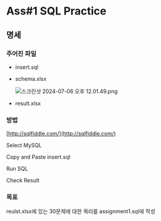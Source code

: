 # Ass#1 SQL Practice


## 명세   

### 주어진 파일

- insert.sql
- schema.xlsx
    
    ![스크린샷 2024-07-06 오후 12.01.49.png](https://github.com/0214wnstjd/ITE2038/assets/109850168/da8cb325-ae41-403e-954d-d97d95c403b6)
    
- result.xlsx

### 방법

[http://sqlfiddle.com/](http://sqlfiddle.com/)

Select MySQL

Copy and Paste insert.sql 

Run SQL

Check Result   

### 목표

reulst.xlsx에 있는 30문제에 대한 쿼리를 assignment1.sql에 작성
